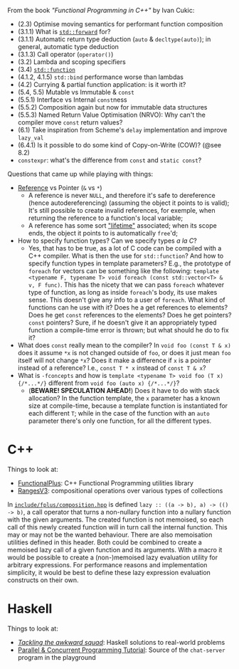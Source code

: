 From the book _"Functional Programming in C++"_ by Ivan Cukic:

 * (2.3) Optimise moving semantics for performant function composition
 * (3.1.1) What is [`std::forward`] for?
 * (3.1.1) Automatic return type deduction (`auto` & `decltype(auto)`); in
   general, automatic type deduction
 * (3.1.3) Call operator (`operator()`)
 * (3.2) Lambda and scoping specifiers
 * (3.4) [`std::function`]
 * (4.1.2, 4.1.5) `std::bind` performance worse than lambdas
 * (4.2) Currying & partial function application: is it worth it?
 * (5.4, 5.5) Mutable vs Immutable & `const`
 * (5.5.1) Interface vs Internal `const`ness
 * (5.5.2) Composition again but now for immutable data structures
 * (5.5.3) Named Return Value Optimisation (NRVO): Why can't the compiler move
   `const` return values?
 * (6.1) Take inspiration from Scheme's `delay` implementation and improve
   `lazy_val`
 * (6.4.1) Is it possible to do some kind of Copy-on-Write (COW)? (@see 8.2)
 * `constexpr`: what's the difference from `const` and `static const`?

Questions that came up while playing with things:

 * [Reference][0] vs Pointer (`&` vs `*`)
     * A reference is never `NULL`, and therefore it's safe to dereference
       (hence autodereferencing) (assuming the object it points to is valid);
       It's still possible to create invalid references, for exemple, when
       returning the reference to a function's local variable;
     * A reference has some sort ["lifetime"][1] associated; when its scope
       ends, the object it points to is automatically `free`'d;
 * How to specify function types? Can we specify types _a la C_?
     * Yes, that has to be true, as a lot of C code can be compiled with a
       C++ compiler. What is then the use for `std::function`? And how to
       specify function types in template parameters? E.g., the prototype of
       `foreach` for vectors can be something like the following:
       `template <typename F, typename T> void foreach (const std::vector<T> & v, F func)`.
       This has the nicety that we can pass `foreach` whatever type of
       function, as long as inside `foreach`'s body, its use makes sense. This
       doesn't give any info to a user of `foreach`. What kind of functions can
       he use with it? Does he a get references to elements? Does he get
       `const` references to the elements? Does he get pointers? `const`
       pointers? Sure, if he doesn't give it an appropriately typed function
       a compile-time error is thrown; but what should he do to fix it?
 * What does `const` really mean to the compiler? In `void foo (const T & x)`
   does it assume `*x` is not changed outside of `foo`, or does it just mean
   `foo` itself will not change `*x`? Does it make a difference if `x` is a
   pointer instead of a reference? I.e., `const T * x` instead of `const T & x`?
 * What is `-fconcepts` and how is `template <typename T> void foo (T x) {/*...*/}`
   different from `void foo (auto x) {/*...*/}`?
     * (**BEWARE! SPECULATION AHEAD!**) Does it have to do with stack
       allocation? In the function template, the `x` parameter has a known size
       at compile-time, because a template function is instantiated for each
       different `T`; while in the case of the function with an `auto`
       parameter there's only one function, for all the different types.

# C++

Things to look at:

 * [FunctionalPlus]: C++ Functional Programming utilities library
 * [RangesV3]: compositional operations over various types of collections

In [`include/fplus/composition.hpp`] is defined `lazy :: ((a -> b), a) -> (() -> b)`,
a call operator that turns a non-nullary function into a nullary function with
the given arguments. The created function is not memoised, so each call of this
newly created function will in turn call the internal function. This may or may
not be the wanted behaviour. There are also memoisation utilities defined in
this header. Both could be combined to create a memoised lazy call of a given
function and its arguments. With a macro it would be possible to create a
(non-)memoised lazy evaluation utility for arbitrary expressions. For
performance reasons and implementation simplicity, it would be best to define
these lazy expression evaluation constructs on their own.

# Haskell

Things to look at:

 * [_Tackling the awkward squad_][simonpj]: Haskell solutions to real-world
   problems
 * [Parallel & Concurrent Programming Tutorial][parcon_tuto]: Source of the
   `chat-server` program in the playground

[`include/fplus/composition.hpp`]: https://github.com/Dobiasd/FunctionalPlus/blob/master/include/fplus/composition.hpp
[FunctionalPlus]: https://github.com/Dobiasd/FunctionalPlus
[RangesV3]: https://github.com/ericniebler/range-v3
[parcon_tuto]: https://github.com/simonmar/par-tutorial
[simonpj]: https://www.microsoft.com/en-us/research/publication/tackling-awkward-squad-monadic-inputoutput-concurrency-exceptions-foreign-language-calls-haskell

[`std::forward`]: https://en.cppreference.com/w/cpp/utility/forward
[`std::function`]: https://en.cppreference.com/w/cpp/utility/functional/function

[0]: https://en.cppreference.com/w/cpp/language/reference
[1]: https://en.cppreference.com/w/cpp/language/lifetime
